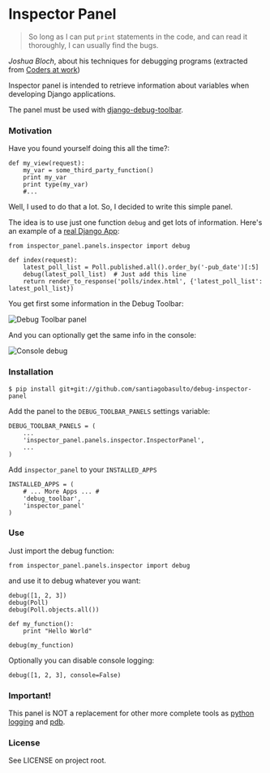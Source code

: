 Inspector Panel
===============

> So long as I can put `print` statements in the code, and can read it thoroughly, I can usually find the bugs.

*Joshua Bloch*, about his techniques for debugging programs (extracted from [Coders at work](http://goo.gl/WI0RU))

Inspector panel is intended to retrieve information about variables when developing Django applications.

The panel must be used with [django-debug-toolbar](https://github.com/django-debug-toolbar/django-debug-toolbar).

### Motivation

Have you found yourself doing this all the time?:

    def my_view(request):
        my_var = some_third_party_function()
        print my_var
        print type(my_var)
        #...

Well, I used to do that a lot. So, I decided to write this simple panel.

The idea is to use just one function `debug` and get lots of information. Here's an example of a [real Django App](https://github.com/santiagobasulto/guide-to-testing-in-django):

    from inspector_panel.panels.inspector import debug
    
    def index(request):
        latest_poll_list = Poll.published.all().order_by('-pub_date')[:5]
        debug(latest_poll_list)  # Just add this line
        return render_to_response('polls/index.html', {'latest_poll_list': latest_poll_list})

You get first some information in the Debug Toolbar:

![Debug Toolbar panel](http://i.imgur.com/Wv9rV.png)

And you can optionally get the same info in the console:

![Console debug](http://i.imgur.com/z4Ybe.png)

### Installation

    $ pip install git+git://github.com/santiagobasulto/debug-inspector-panel

Add the panel to the `DEBUG_TOOLBAR_PANELS` settings variable: 

    DEBUG_TOOLBAR_PANELS = (
        ...
        'inspector_panel.panels.inspector.InspectorPanel',
        ...
    )

Add `inspector_panel` to your `INSTALLED_APPS`

    INSTALLED_APPS = (
        # ... More Apps ... #
        'debug_toolbar',
        'inspector_panel'
    )


### Use

Just import the debug function:

    from inspector_panel.panels.inspector import debug

and use it to debug whatever you want:

    debug([1, 2, 3])
    debug(Poll)
    debug(Poll.objects.all())

    def my_function():
        print "Hello World"

    debug(my_function)

Optionally you can disable console logging:

    debug([1, 2, 3], console=False)

### Important!

This panel is NOT a replacement for other more complete tools as [python logging](http://docs.python.org/library/logging.html) and [pdb](http://docs.python.org/library/pdb).

### License

See LICENSE on project root.